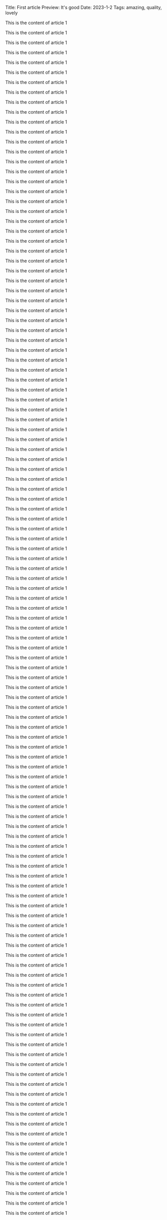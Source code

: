 Title: First article
Preview: It's good
Date: 2023-1-2
Tags: amazing, quality, lovely

This is the content of article 1

This is the content of article 1

This is the content of article 1

This is the content of article 1

This is the content of article 1

This is the content of article 1

This is the content of article 1

This is the content of article 1

This is the content of article 1

This is the content of article 1

This is the content of article 1

This is the content of article 1

This is the content of article 1

This is the content of article 1

This is the content of article 1

This is the content of article 1

This is the content of article 1

This is the content of article 1

This is the content of article 1

This is the content of article 1

This is the content of article 1

This is the content of article 1

This is the content of article 1

This is the content of article 1

This is the content of article 1

This is the content of article 1

This is the content of article 1

This is the content of article 1

This is the content of article 1

This is the content of article 1

This is the content of article 1

This is the content of article 1

This is the content of article 1

This is the content of article 1

This is the content of article 1

This is the content of article 1

This is the content of article 1

This is the content of article 1

This is the content of article 1

This is the content of article 1

This is the content of article 1

This is the content of article 1

This is the content of article 1

This is the content of article 1

This is the content of article 1

This is the content of article 1

This is the content of article 1

This is the content of article 1

This is the content of article 1

This is the content of article 1

This is the content of article 1

This is the content of article 1

This is the content of article 1

This is the content of article 1

This is the content of article 1

This is the content of article 1

This is the content of article 1

This is the content of article 1

This is the content of article 1

This is the content of article 1

This is the content of article 1

This is the content of article 1

This is the content of article 1

This is the content of article 1

This is the content of article 1

This is the content of article 1

This is the content of article 1

This is the content of article 1

This is the content of article 1

This is the content of article 1

This is the content of article 1

This is the content of article 1

This is the content of article 1

This is the content of article 1

This is the content of article 1

This is the content of article 1

This is the content of article 1

This is the content of article 1

This is the content of article 1

This is the content of article 1

This is the content of article 1

This is the content of article 1

This is the content of article 1

This is the content of article 1

This is the content of article 1

This is the content of article 1

This is the content of article 1

This is the content of article 1

This is the content of article 1

This is the content of article 1

This is the content of article 1

This is the content of article 1

This is the content of article 1

This is the content of article 1

This is the content of article 1

This is the content of article 1

This is the content of article 1

This is the content of article 1

This is the content of article 1

This is the content of article 1

This is the content of article 1

This is the content of article 1

This is the content of article 1

This is the content of article 1

This is the content of article 1

This is the content of article 1

This is the content of article 1

This is the content of article 1

This is the content of article 1

This is the content of article 1

This is the content of article 1

This is the content of article 1

This is the content of article 1

This is the content of article 1

This is the content of article 1

This is the content of article 1

This is the content of article 1

This is the content of article 1

This is the content of article 1

This is the content of article 1

This is the content of article 1
